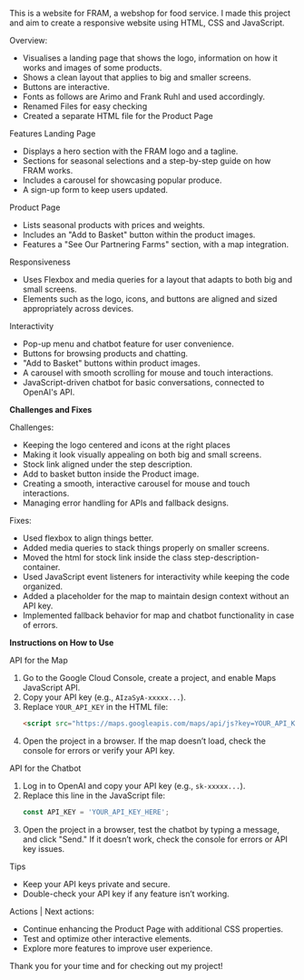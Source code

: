 This is a website for FRAM, a webshop for food service. I made this project and aim to create a responsive website using HTML, CSS and JavaScript. 

Overview: 

- Visualises a landing page that shows the logo, information on how it works and images of some products. 
- Shows a clean layout that applies to big and smaller screens. 
- Buttons are interactive. 
- Fonts as follows are Arimo and Frank Ruhl and used accordingly.
- Renamed Files for easy checking
- Created a separate HTML file for the Product Page 

Features
Landing Page
- Displays a hero section with the FRAM logo and a tagline.
- Sections for seasonal selections and a step-by-step guide on how FRAM works.
- Includes a carousel for showcasing popular produce.
- A sign-up form to keep users updated.

Product Page
- Lists seasonal products with prices and weights.
- Includes an "Add to Basket" button within the product images.
- Features a "See Our Partnering Farms" section, with a map integration.

Responsiveness
- Uses Flexbox and media queries for a layout that adapts to both big and small screens.
- Elements such as the logo, icons, and buttons are aligned and sized appropriately across devices.

Interactivity
- Pop-up menu and chatbot feature for user convenience.
- Buttons for browsing products and chatting.
- "Add to Basket" buttons within product images.
- A carousel with smooth scrolling for mouse and touch interactions.
- JavaScript-driven chatbot for basic conversations, connected to OpenAI's API.


**Challenges and Fixes**

Challenges: 

- Keeping the logo centered and icons at the right places 
- Making it look visually appealing on both big and small screens. 
- Stock link aligned under the step description.
- Add to basket button inside the Product image.
- Creating a smooth, interactive carousel for mouse and touch interactions.
- Managing error handling for APIs and fallback designs.
  

Fixes:

- Used flexbox to align things better.
- Added media queries to stack things properly on smaller screens. 
- Moved the html for stock link inside the class step-description-container.
- Used JavaScript event listeners for interactivity while keeping the code organized.
- Added a placeholder for the map to maintain design context without an API key.
- Implemented fallback behavior for map and chatbot functionality in case of errors.


**Instructions on How to Use**

API for the Map
1. Go to the Google Cloud Console, create a project, and enable Maps JavaScript API.
2. Copy your API key (e.g., `AIzaSyA-xxxxx...`).
3. Replace `YOUR_API_KEY` in the HTML file:
   ```html
   <script src="https://maps.googleapis.com/maps/api/js?key=YOUR_API_KEY"></script>
   ```
4. Open the project in a browser. If the map doesn’t load, check the console for errors or verify your API key.

API for the Chatbot
1. Log in to OpenAI and copy your API key (e.g., `sk-xxxxx...`).
2. Replace this line in the JavaScript file:
   ```javascript
   const API_KEY = 'YOUR_API_KEY_HERE';
   ```
3. Open the project in a browser, test the chatbot by typing a message, and click "Send." If it doesn’t work, check the console for errors or API key issues.

Tips 
- Keep your API keys private and secure.
- Double-check your API key if any feature isn’t working.


Actions | Next actions:

- Continue enhancing the Product Page with additional CSS properties.
- Test and optimize other interactive elements.
- Explore more features to improve user experience.



Thank you for your time and for checking out my project!
